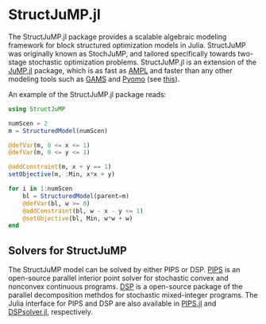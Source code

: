 # StructJuMP.jl
The StructJuMP.jl package provides a scalable algebraic modeling framework for block structured optimization models in Julia. StructJuMP was originally known as StochJuMP, and tailored specifically towards two-stage stochastic optimization problems. StructJuMP.jl is an extension of the [JuMP.jl](https://github.com/JuliaOpt/JuMP.jl) package, which is as fast as [AMPL](http://ampl.com) and faster than any other modeling tools such as [GAMS](http://www.gams.com) and [Pyomo](http://www.pyomo.org) (see [this](http://arxiv.org/pdf/1312.1431.pdf)).

An example of the StructJuMP.jl package reads:
```julia
using StructJuMP

numScen = 2
m = StructuredModel(numScen)

@defVar(m, 0 <= x <= 1)
@defVar(m, 0 <= y <= 1)

@addConstraint(m, x + y == 1)
setObjective(m, :Min, x*x + y)

for i in 1:numScen
    bl = StructuredModel(parent=m)
    @defVar(bl, w >= 0)
    @addConstraint(bl, w - x - y <= 1)
    @setObjective(bl, Min, w*w + w)
end
```

## Solvers for StructJuMP
The StructJuMP model can be solved by either PIPS or DSP. [PIPS](http://git.mcs.anl.gov/PIPS.git/) is an open-source parallel interior point solver for stochastic convex and nonconvex continuous programs. [DSP](https://github.com/kibaekkim/DSP) is a open-source package of the parallel decomposition methdos for stochastic mixed-integer programs. The Julia interface for PIPS and DSP are also available in [PIPS.jl](https://github.com/kibaekkim/PIPS.jl) and [DSPsolver.jl](https://github.com/kibaekkim/DSPsolver.jl), respectively.
